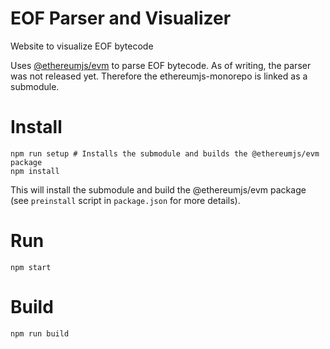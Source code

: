 # EOF Parser and Visualizer

Website to visualize EOF bytecode

Uses [@ethereumjs/evm](https://github.com/ethereumjs/ethereumjs-monorepo/tree/master/packages/evm) to parse EOF bytecode. As of writing, the parser was not released yet. Therefore the ethereumjs-monorepo is linked as a submodule.

# Install

```
npm run setup # Installs the submodule and builds the @ethereumjs/evm package
npm install
```

This will install the submodule and build the @ethereumjs/evm package (see `preinstall` script in `package.json` for more details).

# Run

```
npm start
```

# Build

```
npm run build
```
